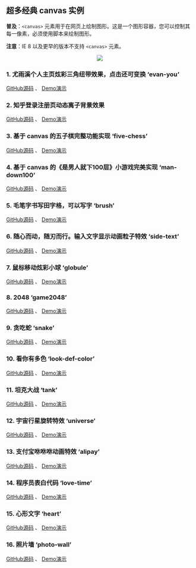 
## 超多经典 canvas 实例

**普及**：`<canvas>` 元素用于在网页上绘制图形。这是一个图形容器，您可以控制其每一像素，必须使用脚本来绘制图形。

**注意**：IE 8 以及更早的版本不支持 `<canvas>` 元素。

<p align="center">
  <a href="https://juejin.im/entry/59901e12f265da3e207709b0/detail"><img src="https://badge.juejin.im/entry/59901e12f265da3e207709b0/likes.svg?style=plastic"></a>
</p>

### 1. 尤雨溪个人主页炫彩三角纽带效果，点击还可变换 ‘evan-you’

[GitHub源码](https://github.com/wei-zhe/canvasCase/tree/master/evan-you) 、 [Demo演示](https://wei-zhe.github.io/canvasCase/evan-you/index.html)


### 2. 知乎登录注册页动态离子背景效果

[GitHub源码](https://github.com/wei-zhe/canvasCase/tree/master/zhihu) 、 [Demo演示](https://wei-zhe.github.io/canvasCase/zhihu/index.html)


### 3. 基于 canvas 的五子棋完整功能实现 ‘five-chess’

[GitHub源码](https://github.com/wei-zhe/canvasCase/tree/master/five-chess) 、 [Demo演示](https://wei-zhe.github.io/canvasCase/five-chess/index.html)


### 4. 基于 canvas 的《是男人就下100层》小游戏完美实现 ‘man-down100’

[GitHub源码](https://github.com/wei-zhe/canvasCase/tree/master/man-down100) 、 [Demo演示](https://wei-zhe.github.io/canvasCase/man-down100/index.html)


### 5. 毛笔字书写田字格，可以写字 ‘brush’

[GitHub源码](https://github.com/wei-zhe/canvasCase/tree/master/brush) 、 [Demo演示](https://wei-zhe.github.io/canvasCase/brush/index.html)


### 6. 随心而动，随刃而行。输入文字显示动画粒子特效 ‘side-text’

[GitHub源码](https://github.com/wei-zhe/canvasCase/tree/master/side-text) 、 [Demo演示](https://wei-zhe.github.io/canvasCase/side-text/release/index.html)


### 7. 鼠标移动炫彩小球 ‘globule’

[GitHub源码](https://github.com/wei-zhe/canvasCase/tree/master/globule) 、 [Demo演示](https://wei-zhe.github.io/canvasCase/globule/index.html)



### 8. 2048 ‘game2048’

[GitHub源码](https://github.com/wei-zhe/canvasCase/tree/master/game2048) 、 [Demo演示](https://wei-zhe.github.io/canvasCase/game2048/index.html)


### 9. 贪吃蛇 ‘snake’

[GitHub源码](https://github.com/wei-zhe/canvasCase/tree/master/snake) 、 [Demo演示](https://wei-zhe.github.io/canvasCase/snake/index.html)


### 10. 看你有多色 ‘look-def-color’

[GitHub源码](https://github.com/wei-zhe/canvasCase/tree/master/look-def-color) 、 [Demo演示](https://wei-zhe.github.io/canvasCase/look-def-color/index.html)


### 11. 坦克大战 ‘tank’

[GitHub源码](https://github.com/wei-zhe/canvasCase/tree/master/tank) 、 [Demo演示](https://wei-zhe.github.io/canvasCase/tank/index.html)


### 12. 宇宙行星旋转特效 ‘universe’

[GitHub源码](https://github.com/wei-zhe/canvasCase/tree/master/universe) 、 [Demo演示](https://wei-zhe.github.io/canvasCase/universe/index.html)


### 13. 支付宝咻咻咻动画特效 ‘alipay’

[GitHub源码](https://github.com/wei-zhe/canvasCase/tree/master/alipay) 、 [Demo演示](https://wei-zhe.github.io/canvasCase/alipay/index.html)


### 14. 程序员表白代码 ‘love-time’

[GitHub源码](https://github.com/wei-zhe/canvasCase/tree/master/love-time) 、 [Demo演示](https://wei-zhe.github.io/canvasCase/love-time/index.html)


### 15. 心形文字 ‘heart’

[GitHub源码](https://github.com/wei-zhe/canvasCase/tree/master/heart) 、 [Demo演示](https://wei-zhe.github.io/canvasCase/heart/index.html)


### 16. 照片墙 ‘photo-wall’

[GitHub源码](https://github.com/wei-zhe/canvasCase/tree/master/photo-wall) 、 [Demo演示](https://wei-zhe.github.io/canvasCase/photo-wall/index.html)

